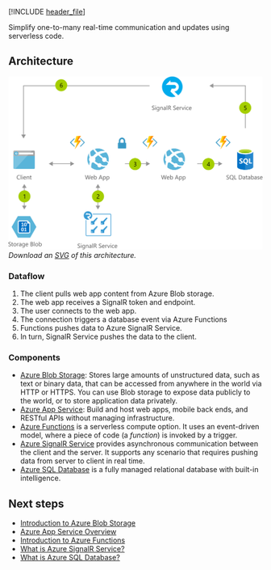 [!INCLUDE [header_file](../../../includes/sol-idea-header.md)]

Simplify one-to-many real-time communication and updates using serverless code.

## Architecture

![Architecture Diagram](../media/instant-broadcasting-on-serverless-architecture.png)
*Download an [SVG](../media/instant-broadcasting-on-serverless-architecture.svg) of this architecture.*

### Dataflow

1. The client pulls web app content from Azure Blob storage.
1. The web app receives a SignalR token and endpoint.
1. The user connects to the web app.
1. The connection triggers a database event via Azure Functions
1. Functions pushes data to Azure SignalR Service.
1. In turn, SignalR Service pushes the data to the client.

### Components

- [Azure Blob Storage](https://azure.microsoft.com/services/storage/blobs): Stores large amounts of unstructured data, such as text or binary data, that can be accessed from anywhere in the world via HTTP or HTTPS. You can use Blob storage to expose data publicly to the world, or to store application data privately.
- [Azure App Service](https://azure.microsoft.com/services/app-service): Build and host web apps, mobile back ends, and RESTful APIs without managing infrastructure.
- [Azure Functions](https://azure.microsoft.com/services/functions) is a serverless compute option. It uses an event-driven model, where a piece of code (a *function*) is invoked by a trigger.
- [Azure SignalR Service](https://azure.microsoft.com/services/signalr-service) provides asynchronous communication between the client and the server. It supports any scenario that requires pushing data from server to client in real time.
- [Azure SQL Database](https://azure.microsoft.com/services/sql-database) is a fully managed relational database with built-in intelligence.

## Next steps

- [Introduction to Azure Blob Storage](/azure/storage/blobs/storage-blobs-introduction)
- [Azure App Service Overview](/azure/app-service/app-service-web-overview)
- [Introduction to Azure Functions](/azure/azure-functions/functions-overview)
- [What is Azure SignalR Service?](/azure/azure-signalr/signalr-overview)
- [What is Azure SQL Database?](/azure/azure-sql/database/sql-database-paas-overview)
